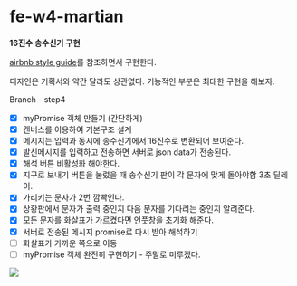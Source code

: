 # fe-w4-martian

**16진수 송수신기 구현**

[airbnb style guide](https://github.com/airbnb/javascript)를 참조하면서 구현한다.

디자인은 기획서와 약간 달라도 상관없다.
기능적인 부분은 최대한 구현을 해보자.

Branch - step4

- [x] myPromise 객체 만들기 (간단하게)
- [x] 캔버스를 이용하여 기본구조 설계
- [x] 메시지는 입력과 동시에 송수신기에서 16진수로 변환되어 보여준다.
- [x] 발신메시지를 입력하고 전송하면 서버로 json data가 전송된다.
- [x] 해석 버튼 비활성화 해야한다.
- [x] 지구로 보내기 버튼을 눌렀을 때 송수신기 판이 각 문자에 맞게 돌아야함 3초 딜레이.
- [x] 가리키는 문자가 2번 깜빡인다.
- [x] 상황판에서 문자가 출력 중인지 다음 문자를 기다리는 중인지 알려준다.
- [x] 모든 문자를 화살표가 가르켰다면 인풋창을 초기화 해준다.
- [x] 서버로 전송된 메시지 promise로 다시 받아 해석하기
- [ ] 화살표가 가까운 쪽으로 이동
- [ ] myPromise 객체 완전히 구현하기 - 주말로 미루겠다.

![](https://images.theconversation.com/files/96726/original/image-20150930-19533-1by0fu3.jpg?ixlib=rb-1.1.0&rect=0%2C0%2C2000%2C970&q=45&auto=format&w=1356&h=668&fit=crop)

